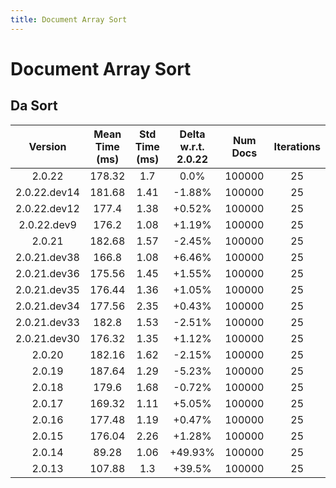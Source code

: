 ```yaml
---
title: Document Array Sort
---
```

# Document Array Sort

## Da Sort

| Version | Mean Time (ms) | Std Time (ms) | Delta w.r.t. 2.0.22 | Num Docs | Iterations |
| :---: | :---: | :---: | :---: | :---: | :---: |
| 2.0.22 | 178.32 | 1.7 | 0.0% | 100000 | 25 |
| 2.0.22.dev14 | 181.68 | 1.41 | -1.88% | 100000 | 25 |
| 2.0.22.dev12 | 177.4 | 1.38 | +0.52% | 100000 | 25 |
| 2.0.22.dev9 | 176.2 | 1.08 | +1.19% | 100000 | 25 |
| 2.0.21 | 182.68 | 1.57 | -2.45% | 100000 | 25 |
| 2.0.21.dev38 | 166.8 | 1.08 | +6.46% | 100000 | 25 |
| 2.0.21.dev36 | 175.56 | 1.45 | +1.55% | 100000 | 25 |
| 2.0.21.dev35 | 176.44 | 1.36 | +1.05% | 100000 | 25 |
| 2.0.21.dev34 | 177.56 | 2.35 | +0.43% | 100000 | 25 |
| 2.0.21.dev33 | 182.8 | 1.53 | -2.51% | 100000 | 25 |
| 2.0.21.dev30 | 176.32 | 1.35 | +1.12% | 100000 | 25 |
| 2.0.20 | 182.16 | 1.62 | -2.15% | 100000 | 25 |
| 2.0.19 | 187.64 | 1.29 | -5.23% | 100000 | 25 |
| 2.0.18 | 179.6 | 1.68 | -0.72% | 100000 | 25 |
| 2.0.17 | 169.32 | 1.11 | +5.05% | 100000 | 25 |
| 2.0.16 | 177.48 | 1.19 | +0.47% | 100000 | 25 |
| 2.0.15 | 176.04 | 2.26 | +1.28% | 100000 | 25 |
| 2.0.14 | 89.28 | 1.06 | +49.93% | 100000 | 25 |
| 2.0.13 | 107.88 | 1.3 | +39.5% | 100000 | 25 |
